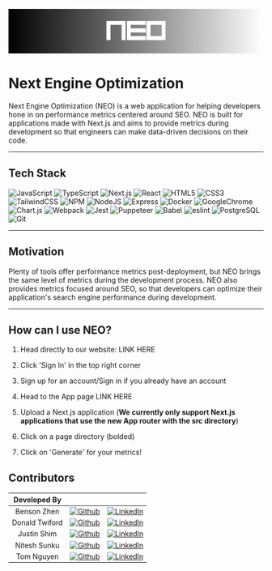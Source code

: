 <p align="center">
    <img src="./public/NEO-banner.png" alt="NEO">
</p>

# Next Engine Optimization

Next Engine Optimization (NEO) is a web application for helping developers hone in on performance metrics centered around SEO. NEO is built for applications made with Next.js and aims to provide metrics during development so that engineers can make data-driven decisions on their code.

---

## Tech Stack

![JavaScript](https://img.shields.io/badge/javascript-%23323330.svg?style=for-the-badge&logo=javascript&logoColor=%23F7DF1E)
![TypeScript](https://img.shields.io/badge/TypeScript-007ACC?style=for-the-badge&logo=typescript&logoColor=white)
![Next.js](https://img.shields.io/badge/next.js-000000?style=for-the-badge&logo=nextdotjs&logoColor=white)
![React](https://img.shields.io/badge/React-20232A?style=for-the-badge&logo=react&logoColor=61DAFB)
![HTML5](https://img.shields.io/badge/html5-%23E34F26.svg?style=for-the-badge&logo=html5&logoColor=white)
![CSS3](https://img.shields.io/badge/css3-%231572B6.svg?style=for-the-badge&logo=css3&logoColor=white)
![TailwindCSS](https://img.shields.io/badge/Tailwind_CSS-38B2AC?style=for-the-badge&logo=tailwind-css&logoColor=white)
![NPM](https://img.shields.io/badge/npm-CB3837?style=for-the-badge&logo=npm&logoColor=white)
![NodeJS](https://img.shields.io/badge/node.js-6DA55F?style=for-the-badge&logo=node.js&logoColor=white)
![Express](https://img.shields.io/badge/Express.js-000000?style=for-the-badge&logo=express&logoColor=white)
![Docker](https://img.shields.io/badge/docker-%230db7ed.svg?style=for-the-badge&logo=docker&logoColor=white)
![GoogleChrome](https://img.shields.io/badge/Google_chrome-4285F4?style=for-the-badge&logo=Google-chrome&logoColor=white)
![Chart.js](https://img.shields.io/badge/Chart.js-FF6384?style=for-the-badge&logo=chartdotjs&logoColor=white)
![Webpack](https://img.shields.io/badge/webpack-%238DD6F9.svg?style=for-the-badge&logo=webpack&logoColor=black)
![Jest](https://img.shields.io/badge/-jest-%23C21325?style=for-the-badge&logo=jest&logoColor=white)
![Puppeteer](https://img.shields.io/badge/Puppeteer-40B5A4?style=for-the-badge&logo=Puppeteer&logoColor=white)
![Babel](https://img.shields.io/badge/Babel-F9DC3e?style=for-the-badge&logo=babel&logoColor=black)
![eslint](https://img.shields.io/badge/eslint-3A33D1?style=for-the-badge&logo=eslint&logoColor=white)
![PostgreSQL](https://img.shields.io/badge/PostgreSQL-316192?style=for-the-badge&logo=postgresql&logoColor=white)
![Git](https://img.shields.io/badge/GIT-E44C30?style=for-the-badge&logo=git&logoColor=white)

---

## Motivation

Plenty of tools offer performance metrics post-deployment, but NEO brings the same level of metrics during the development process. NEO also provides metrics focused around SEO, so that developers can optimize their application's search engine performance during development.

---

## How can I use NEO?

1. Head directly to our website: LINK HERE

2. Click 'Sign In' in the top right corner

3. Sign up for an account/Sign in if you already have an account

4. Head to the App page LINK HERE

5. Upload a Next.js application (**We currently only support Next.js applications that use the new App router with the src directory**)

6. Click on a page directory (bolded)

7. Click on 'Generate' for your metrics!

## Contributors

|  Developed By  |                                                                                                                                                 |                                                                                                                                              |
| :------------: | :---------------------------------------------------------------------------------------------------------------------------------------------: | :------------------------------------------------------------------------------------------------------------------------------------------: |
|  Benson Zhen   |  [![Github](https://img.shields.io/badge/github-%23121011.svg?style=for-the-badge&logo=github&logoColor=white)](https://github.com/bensonzhen)  |  [![LinkedIn](https://img.shields.io/badge/LinkedIn-%230077B5.svg?logo=linkedin&logoColor=white)](https://www.linkedin.com/in/bensonzhen/)   |
| Donald Twiford | [![Github](https://img.shields.io/badge/github-%23121011.svg?style=for-the-badge&logo=github&logoColor=white)](https://github.com/KrankyKnight) | [![LinkedIn](https://img.shields.io/badge/LinkedIn-%230077B5.svg?logo=linkedin&logoColor=white)](https://www.linkedin.com/in/donaldtwiford/) |
|  Justin Shim   |    [![Github](https://img.shields.io/badge/github-%23121011.svg?style=for-the-badge&logo=github&logoColor=white)](https://github.com/slip4k)    |  [![LinkedIn](https://img.shields.io/badge/LinkedIn-%230077B5.svg?logo=linkedin&logoColor=white)](https://www.linkedin.com/in/justinshim/)   |
|  Nitesh Sunku  |   [![Github](https://img.shields.io/badge/github-%23121011.svg?style=for-the-badge&logo=github&logoColor=white)](https://github.com/nsunku99)   |  [![LinkedIn](https://img.shields.io/badge/LinkedIn-%230077B5.svg?logo=linkedin&logoColor=white)](https://www.linkedin.com/in/niteshsunku/)  |
|   Tom Nguyen   |  [![Github](https://img.shields.io/badge/github-%23121011.svg?style=for-the-badge&logo=github&logoColor=white)](https://github.com/nguyentomt)  |  [![LinkedIn](https://img.shields.io/badge/LinkedIn-%230077B5.svg?logo=linkedin&logoColor=white)](https://www.linkedin.com/in/nguyentomt/)   |
